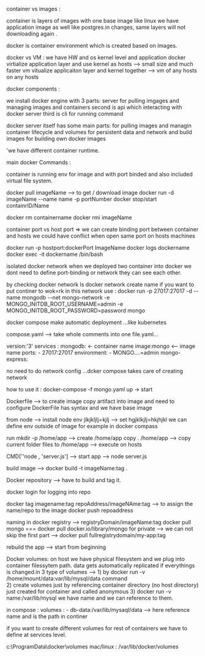 container vs images : 

container is layers of images  with one base image like linux
we have application image as well like postgres.in changes, same layers will not downloading again .

docker is container environment which is created based on images.


docker vs VM : we have HW and os kernel level and application
docker virtialize application layer and use kernel as hosts --> small size and much faster
vm vitualize applicaiton layer and kernel together --> vm of any hosts on any hosts


docker components :

we install docker engine  with 3 parts: server for pulling imgages and managing images and containers 
second is api which interacting with docker server
third is cli for running command

docker server itself has some main parts: 
for pulling images and managin container lifecycle and volumes for persistent data and network and build images for building own docker images 


'we have different container runtime.


main docker Commands :

container is running env for image and with port binded and also included virtual file system.

docker pull imageName --> to get / download image
docker run -d imageName --name name -p portNumber
docker stop/start containrID/Name

docker rm containername
docker rmi imageName

container port vs host port => we can create binding port between container and hosts 
we could have conflict when open same port on hosts machines


docker run -p hostport:dockerPort ImageName
docker logs dockername 
docker exec -it  dockername /bin/bash

isolated docker network when we deployed two container into docker we dont need to define port-binding or network they can see each other.

by checking docker network ls 
docker network create name
if you want to put continer to wok=rk in this network use : 
docker run -p 27017:27017 -d --name mongodb --net mongo-network -e MONGO_INITDB_ROOT_USERNAME=admin -e MONGO_INITDB_ROOT_PASSWORD=password mongo



docker compose 
make automatic deployment ...like kubernetes

compose.yaml --> take whole comments into one file.yaml...

version:'3'
services : 
    mongodb: <- container name
        image:mongo <-- image name
        ports:
        - 27017:27017
        environment:
        - MONGO....=admin
    mongo-express:


no need to do network config ...dcker compose takes care of creating network

how to use it : 
docker-compose -f mongo.yaml up -> start


Dockerfile --> to create image
copy artifact into image and need to configure 
DockerFile has syntax and we have base image 

from node --> install node 
env jlkjkljlj=kjlj --> set hgjklkjlj=hkjhjkl
we can define env outside of image for example in docker compass

run mkdir -p /home/app --> create /home/app
copy . /home/app --> copy current folder files to /home/app --> execute on hosts

CMD[''node , 'server.js'] --> start app --> node server.js

build image --> docker build -t imageName:tag . 


Docker repository --> have to build and tag it.

docker login for logging into repo


docker tag imagename:tag repoAddress/imageNAme:tag --> to assign the name/repo to the image
docker push repoaddress


 naming in docker registry --> registryDomain/imageName:tag
 docker pull mongo === docker pull docker.io/library/mongo
 for private --> we can not skip the first part --> docker pull fullregistrydomain/my-app:tag

rebuild the app --> start from beginning 

Docker volumes:
on host we have physical filesystem and we plug into container filessytem path.
data gets automatically replicated if everythings is changed.in
3 type of volumes --> 1) by docker run -v /home/mount/data:var/lib/mysql/data command  
2) create volumes just by referencing container directory (no host directory) just created for container and called anonymous
3) docker run -v name:/var/lib/mysql we have name and we can reference to them. 

in compose : 
volumes : 
    - db-data:/var/lib/mysaql/data --> here reference name and is the path in continer

if you want to create different volumes for rest of containers we have to define at services level.

c:\ProgramData\docker\volumes
mac/linux : /var/lib/docker/volumes